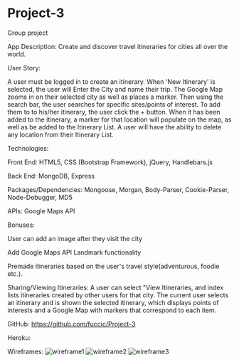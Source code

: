 # Project-3
Group project


App Description: Create and discover travel itineraries for cities all over the world.

User Story: 

A user must be logged in to create an itinerary. When 'New Itinerary' is selected, the user will Enter the City and name their trip. The Google Map zooms in on their selected city as well as places a marker. Then using the search bar, the user searches for specific sites/points of interest. To add them to to his/her itinerary, the user click the + button. When it has been added to the itinerary, a marker for that location will populate on the map, as well as be added to the Itinerary List. A user will have the ability to delete any location from their Itinerary List.

Technologies:

Front End: HTML5, CSS (Bootstrap Framework), jQuery, Handlebars.js

Back End: MongoDB, Express

Packages/Dependencies: Mongoose, Morgan, Body-Parser, Cookie-Parser, Node-Debugger, MD5

APIs: Google Maps API

Bonuses:

User can add an image after they visit the city

Add Google Maps API Landmark functionality

Premade itineraries based on the user's travel style(adventurous, foodie etc.).

Sharing/Viewing Itineraries: A user can select "View Itineraries, and index lists itineraries created by other users for that city. The current user selects an itinerary and is shown the selected itinerary, which displays points of interests and a Google Map with markers that correspond to each item.

GitHub: https://github.com/fuccic/Project-3

Heroku: 

Wireframes:
![wireframe1](https://cloud.githubusercontent.com/assets/14166303/11481945/18d1fae2-976e-11e5-90a0-b0f4f0172052.jpg)
![wireframe2](https://cloud.githubusercontent.com/assets/14166303/11481951/231a18ea-976e-11e5-9748-bf765ce774e1.jpg)
![wireframe3](https://cloud.githubusercontent.com/assets/14166303/11481953/256b19f0-976e-11e5-851e-d817615f257e.jpg)

